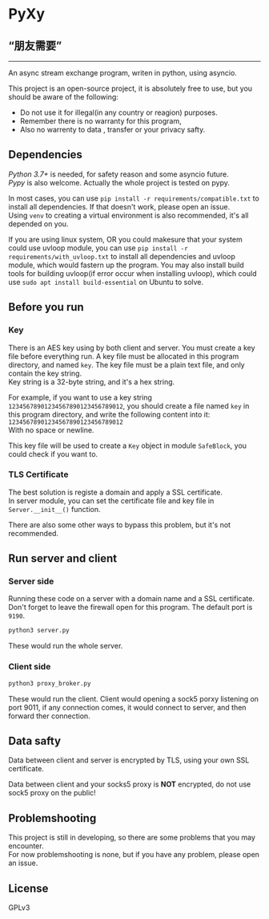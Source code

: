 # PyXy

## “朋友需要”
---
An async stream exchange program, writen in python, using asyncio.

This project is an open-source project, it is absolutely free to use, but you should be aware of the following:
- Do not use it for illegal(in any country or reagion) purposes.
- Remember there is no warranty for this program, 
- Also no warrenty to data , transfer or your privacy safty.


## Dependencies

 *Python 3.7+* is needed, for safety reason and some asyncio future.  
 *Pypy* is also welcome. Actually the whole project is tested on pypy.

 In most cases, you can use `pip install -r requirements/compatible.txt` to install all dependencies. If that doesn't work, please open an issue.  
 Using `venv` to creating a virtual environment is also recommended, it's all depended on you.

 If you are using linux system, OR you could makesure that your system could use uvloop module, you can use `pip install -r requirements/with_uvloop.txt` to install all dependencies and uvloop module, which would fastern up the program. You may also install build tools for building uvloop(if error occur when installing uvloop), which could use `sudo apt install build-essential` on Ubuntu to solve.

## Before you run

### Key
There is an AES key using by both client and server. You must create a key file before everything run. A key file must be allocated in this program directory, and named `key`. The key file must be a plain text file, and only contain the key string.  
Key string is a 32-byte string, and it's a hex string.

For example, if you want to use a key string `12345678901234567890123456789012`, you should create a file named `key` in this program directory, and write the following content into it: `12345678901234567890123456789012`  
With no space or newline.

This key file will be used to create a `Key` object in module `SafeBlock`, you could check if you want to.

### TLS Certificate

The best solution is registe a domain and apply a SSL certificate.  
In server module, you can set the certificate file and key file in `Server.__init__()` function.  

There are also some other ways to bypass this problem, but it's not recommended.

## Run server and client

### Server side
Running these code on a server with a domain name and a SSL certificate.  
Don't forget to leave the firewall open for this program. The default port is `9190`.  
```bash
python3 server.py
```
These would run the whole server.  

### Client side

```bash
python3 proxy_broker.py
```
These would run the client. Client would opening a sock5 porxy listening on port 9011, if any connection comes, it would connect to server, and then forward ther connection.

## Data safty

Data between client and server is encrypted by TLS, using your own SSL certificate.

Data between client and your socks5 proxy is **NOT** encrypted, do not use sock5 proxy on the public!

## Problemshooting

This project is still in developing, so there are some problems that you may encounter.  
For now problemshooting is none, but if you have any problem, please open an issue.

## License

GPLv3

